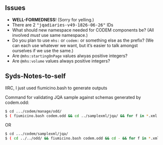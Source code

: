Issues
------
* **WELL-FORMEDNESS**! (Sorry for yelling.)
* There are 2 <tt>"jqadiaries-v49-1826-06-26"</tt> IDs
* What should new namespace needed for CODEM components be? (All involved _must_ use same namespace.)
* Do you plan to use `mhs:` or `codem:` or something else as the prefix? (We can each use whatever we want, but it’s easier to talk amongst ourselves if we use the same.)
* Are `@mhs:startingOnPage` values alwyas positive integers?
* Are `@mhs:volume` values always positive integers?

Syds-Notes-to-self
------------------

IIRC, I just used fiumicino.bash to generate outputs

Command for validating JQA sample against schemas generated by codem.odd:

~~~~~sh
$ cd .../codem/manage/odd/
$ ( fiumicino.bash codem.odd && cd ../samplexml/jqa/ && for f in *.xml ; do echo "" ; echo "---------$f:" ; jing ../../odd/codem.rng $f | perl -pe 's,^/Users/syd/Documents/ridgeback/codem/manage/samplexml/jqa/,,;s,;.*$,,;' ; probatron -t ../../odd/codem.isosch $f ; done 2>&1 > validation.txt )
~~~~~

OR

~~~~~sh
$ cd .../codem/samplexml/jqa/
$ ( cd ../../odd/ && fiumicino.bash codem.odd && cd - && for f in *.xml ; do echo "" ; echo "---------$f:" ; jing ../../odd/codem.rng $f | perl -pe 's,^/Users/syd/Documents/ridgeback/codem/manage/samplexml/jqa/,,;s,;.*$,,;' ; probatron -t ../../odd/codem.isosch $f ; done 2>&1 > validation.txt )
~~~~~
